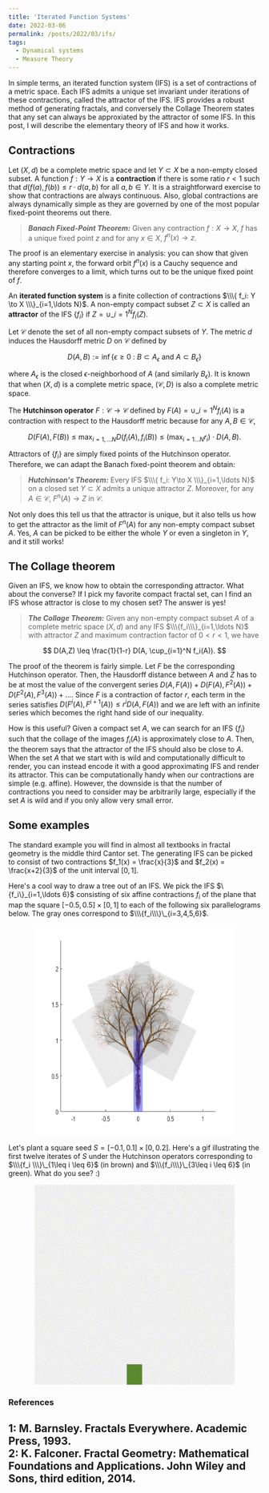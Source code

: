 ```yaml
---
title: 'Iterated Function Systems'
date: 2022-03-06
permalink: /posts/2022/03/ifs/
tags:
  - Dynamical systems
  - Measure Theory
---
```


In simple terms, an iterated function system (IFS) is a set of contractions of a metric space. Each IFS admits a unique set invariant under iterations of these contractions, called the attractor of the IFS. IFS provides a robust method of generating fractals, and conversely the Collage Theorem states that any set can always be approxiated by the attractor of some IFS. In this post, I will describe the elementary theory of IFS and how it works.

## Contractions

Let $(X,d)$ be a complete metric space and let $Y \subset X$ be a non-empty closed subset. A function $f:Y \to X$ is a **contraction** if there is some ratio $r<1$ such that $d(f(a),f(b)) \leq r\cdot d(a,b)$ for all $a,b \in Y$. It is a straightforward exercise to show that contractions are always continuous. Also, global contractions are always dynamically simple as they are governed by one of the most popular fixed-point theorems out there.

> **_Banach Fixed-Point Theorem:_** Given any contraction $f:X \to X$, $f$ has a unique fixed point $z$ and for any $x \in X$, $f^n(x) \to z$.

The proof is an elementary exercise in analysis: you can show that given any starting point $x$, the forward orbit $f^n(x)$ is a Cauchy sequence and therefore converges to a limit, which turns out to be the unique fixed point of $f$.

An **iterated function system** is a finite collection of contractions $\\\{ f_i: Y \to X \\\}_{i=1,\ldots N}$. A non-empty compact subset $Z \subset X$ is called an **attractor** of the IFS $\{f_i\}$ if $Z = \cup\_{i=1}^N f_i(Z)$.

Let $\mathcal{C}$ denote the set of all non-empty compact subsets of $Y$. The metric $d$ induces the Hausdorff metric $D$ on $\mathcal{C}$ defined by

$$
D(A,B) := \inf \{ \epsilon \geq 0 \: : \: B \subset A_\epsilon \text{ and } A \subset B_\epsilon \}
$$

where $A_\epsilon$ is the closed $\epsilon$-neighborhood of $A$ (and similarly $B_\epsilon$). It is known that when $(X,d)$ is a complete metric space, $(\mathcal{C},D)$ is also a complete metric space.

The **Hutchinson operator** $F: \mathcal{C} \to \mathcal{C}$ defined by $F(A) = \cup\_{i=1}^N f_i(A)$ is a contraction with respect to the Hausdorff metric because for any $A,B \in \mathcal{C}$,

$$
D(F(A),F(B)) \leq \max_{i=1,\ldots N} D( f_i(A), f_i(B)) \leq (\max_{i=1\ldots N} r_i) \cdot D(A,B).
$$

Attractors of $\{f_i\}$ are simply fixed points of the Hutchinson operator. Therefore, we can adapt the Banach fixed-point theorem and obtain:

> **_Hutchinson's Theorem:_** Every IFS $\\\{ f_i: Y\to X \\\}_{i=1,\ldots N}$ on a closed set $Y \subset X$ admits a unique attractor $Z$. Moreover, for any $A \in \mathcal{C}$, $F^n(A) \to Z$ in $\mathcal{C}$.

Not only does this tell us that the attractor is unique, but it also tells us how to get the attractor as the limit of $F^n(A)$ for any non-empty compact subset $A$. Yes, $A$ can be picked to be either the whole $Y$ or even a singleton in $Y$, and it still works!

## The Collage theorem

Given an IFS, we know how to obtain the corresponding attractor. What about the converse? If I pick my favorite compact fractal set, can I find an IFS whose attractor is close to my chosen set? The answer is yes!

> **_The Collage Theorem:_** Given any non-empty compact subset $A$ of a complete metric space $(X,d)$ and any IFS $\\\{f_i\\\}_{i=1,\ldots N}$ with attractor $Z$ and maximum contraction factor of $0<r<1$, we have

$$
D(A,Z) \leq \frac{1}{1-r} D(A, \cup_{i=1}^N f_i(A)).
$$

The proof of the theorem is fairly simple. Let $F$ be the corresponding Hutchinson operator. Then, the Hausdorff distance between $A$ and $Z$ has to be at most the value of the convergent series $D(A, F(A)) + D(F(A),F^2(A)) + D(F^2(A),F^3(A)) + \ldots$. Since $F$ is a contraction of factor $r$, each term in the series satisfies $D(F^i(A), F^{i+1}(A)) \leq r^i D(A,F(A))$ and we are left with an infinite series which becomes the right hand side of our inequality.

How is this useful? Given a compact set $A$, we can search for an IFS $\{f_i\}$ such that the collage of the images $f_i(A)$ is approximately close to $A$. Then, the theorem says that the attractor of the IFS should also be close to $A$. When the set $A$ that we start with is wild and computationally difficult to render, you can instead encode it with a good approximating IFS and render its attractor. This can be computationally handy when our contractions are simple (e.g. affine). However, the downside is that the number of contractions you need to consider may be arbitrarily large, especially if the set $A$ is wild and if you only allow very small error.

## Some examples

The standard example you will find in almost all textbooks in fractal geometry is the middle third Cantor set. The generating IFS can be picked to consist of two contractions $f_1(x) = \frac{x}{3}$ and $f_2(x) = \frac{x+2}{3}$ of the unit interval $[0,1]$.

Here's a cool way to draw a tree out of an IFS. We pick the IFS $\\\{f_i\\\}\_{i=1,\ldots 6\}$ consisting of six affine contractions $f_i$ of the plane that map the square $[-0.5,0.5]\times [0,1]$ to each of the following six parallelograms below. The gray ones correspond to $\\\{f_i\\\}\_{i=3,4,5,6}$.
<p align="center">
  <img src="/images/ifs-tree-setup01.png" width="400" height="420" />
</p>

Let's plant a square seed $S=[-0.1,0.1] \times [0, 0.2]$. Here's a gif illustrating the first twelve iterates of $S$ under the Hutchinson operators corresponding to $\\\{f_i \\\}\_{1\leq i \leq 6}$ (in brown) and $\\\{f_i\\\}\_{3\leq i \leq 6}$ (in green). What do you see? :)

<p align="center">
  <img src="/images/ifstree.gif" width="400" height="400" />
</p>

### References

<a name="fn1">1</a>: M. Barnsley. Fractals Everywhere. Academic Press, 1993.   
<a name="fn2">2</a>: K. Falconer. Fractal Geometry: Mathematical Foundations and Applications. John Wiley and Sons, third edition, 2014.
------
